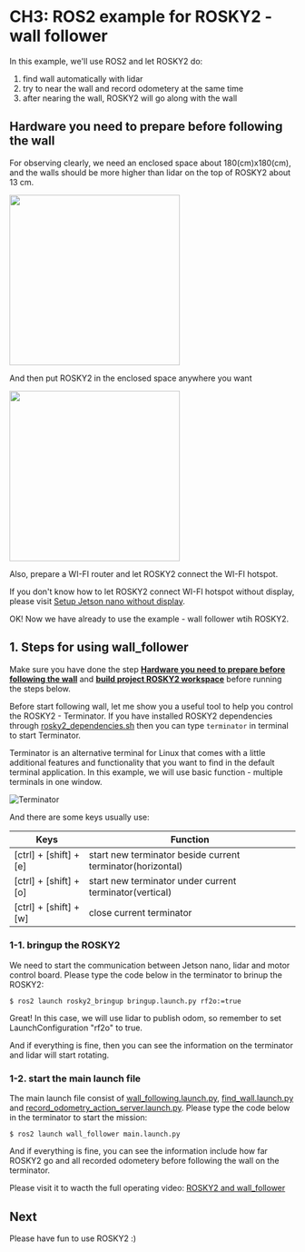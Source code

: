 # CH3: ROS2 example for ROSKY2 - wall follower
In this example, we'll use ROS2 and let ROSKY2 do:
1. find wall automatically with lidar
2. try to near the wall and record odometery at the same time
3. after nearing the wall, ROSKY2 will go along with the wall 

## Hardware you need to prepare before following the wall
For observing clearly, we need an enclosed space about 180(cm)x180(cm), and the walls should be more higher than lidar on the top of ROSKY2 about 13 cm.

<img src="https://i.imgur.com/075W1Rx.jpg" width="300"/>

And then put ROSKY2 in the enclosed space anywhere you want 

<img src="https://i.imgur.com/ao37Ged.jpg" width="300"/>

Also, prepare a WI-FI router and let ROSKY2 connect the WI-FI hotspot.

If you don't know how to let ROSKY2 connect WI-FI hotspot without display, please visit [Setup Jetson nano without display](https://hackmd.io/@weichih-lin/Jetson_nano_withuout_display).

OK! Now we have already to use the example - wall follower wtih ROSKY2.

## 1. Steps for using wall_follower
Make sure you have done the step **[Hardware you need to prepare before following the wall](https://hackmd.io/@weichih-lin/ROSKY2_wall_follower#Hardware-you-need-to-prepare-before-following-the-wall)** and **[build project ROSKY2 workspace](https://hackmd.io/@weichih-lin/ROSKY2_setup_environment#4-build-project-ROSKY2-workspace)** before running the steps below.

Before start following wall, let me show you a useful tool to help you control the ROSKY2 - Terminator. If you have installed ROSKY2 dependencies through [rosky2_dependencies.sh](https://github.com/kjoelovelife/ROSKY2/blob/main/install_script/rosky2_dependencies.sh) then you can type ``` terminator ``` in terminal to start Terminator.

Terminator is an alternative terminal for Linux that comes with a little additional features and functionality that you want to find in the default terminal application. In this example, we will use basic function - multiple terminals in one window.

![Terminator](https://i.imgur.com/sw1CjRj.png)

And there are some keys usually use:

| Keys                   | Function                                                  |
| -----------------------| --------------------------------------------------------- |
| [ctrl] + [shift] + [e] | start new terminator beside current terminator(horizontal)|
| [ctrl] + [shift] + [o] | start new terminator under current terminator(vertical)   |
| [ctrl] + [shift] + [w] | close current terminator                                  |

### 1-1. bringup the ROSKY2
We need to start the communication between Jetson nano, lidar and motor control board. 
Please type the code below in the terminator to brinup the ROSKY2:

```bash=
$ ros2 launch rosky2_bringup bringup.launch.py rf2o:=true 
```
Great! In this case, we will use lidar to publish odom, so remember to set LaunchConfiguration "rf2o" to true.

And if everything is fine, then you can see the information on the terminator and lidar will start rotating.

### 1-2. start the main launch file
The main launch file consist of [wall_following.launch.py](https://github.com/kjoelovelife/ROSKY2/blob/main/ros2_ws/src/wall_follower/launch/wall_following.launch.py), [find_wall.launch.py](https://github.com/kjoelovelife/ROSKY2/blob/main/ros2_ws/src/wall_follower/launch/find_wall.launch.py) and [record_odometry_action_server.launch.py](https://github.com/kjoelovelife/ROSKY2/blob/main/ros2_ws/src/wall_follower/launch/record_odometry_action_server.launch.py). Please type the code below in the terminator to start the mission:

```bash=
$ ros2 launch wall_follower main.launch.py
```

And if everything is fine, you can see the information include how far ROSKY2 go and all recorded odometery before following the wall on the terminator.

Please visit it to wacth the full operating video: [ROSKY2 and wall_follower](https://youtu.be/GTSCI3VpJeo)

## Next

Please have fun to use ROSKY2 :)



